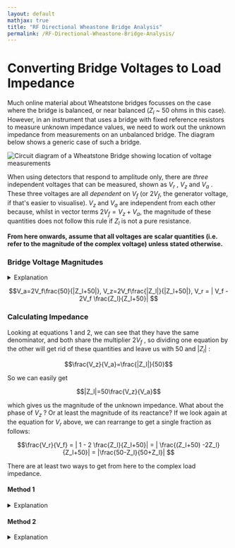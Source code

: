 ```yaml
---
layout: default
mathjax: true
title: "RF Directional Wheastone Bridge Analysis"
permalink: /RF-Directional-Wheastone-Bridge-Analysis/
---
```


# Converting Bridge Voltages to Load Impedance
Much online material about Wheatstone bridges focusses on the case where the bridge is balanced, or near balanced ($Z_l$ ~ 50 ohms in this case). However, in an instrument that uses a bridge with fixed reference resistors to measure unknown impedance values, we need to work out the unknown impedance from measurements on an unbalanced bridge. The diagram below shows a generic case of such a bridge. 

![Circuit diagram of a Wheatstone Bridge showing location of voltage measurements](https://g1ojs.github.io/G1OJS-MR300-SARK100-Firmware/assets/img/Generic%20Wheatstone%20Bridge.png)

When using detectors that respond to amplitude only, there are *three* independent voltages that can be measured, shown as $V_r$ , $V_z$  and $V_a$ . These three voltages are all *dependent* on $V_f$ (or $2V_f$, the generator voltage, if that's easier to visualise). $V_z$ and $V_a$ are independent from each other because, whilst in vector terms $2V_f = V_z + V_a$, the magnitude of these quantities does not follow this rule if $Z_l$ is not a pure resistance. 

**From here onwards, assume that all voltages are scalar quantities (i.e. refer to the magnitude of the complex voltage) unless stated otherwise.**

### Bridge Voltage Magnitudes
<details>
<summary>Explanation</summary>
   
We can calculate the expected magnitude of these voltages as follows.

$V_a$ and $V_z$ are voltages across the two impedances of a simple potential divider, albeit with one of the impedances potentially complex. 
If, for example, $2V_f$ is 1.0, the magnitude of the current flowing through the load and upper resistor 
will be $\frac{1}{|Z_l+50|}$ 

Multiplying this by 50 for the upper resistor and 
and $|Z_L|$ for the unknown load gives the magnitude of the voltages 
relative to $2V_f$ . Hence,
   
$$V_a=2V_f\frac{50}{|Z_l+50|}$$

and 

$$V_z=2V_f\frac{|Z_l|}{|Z_l+50|}$$

To get at $V_r$ we simply note that in *vector* terms, $V_r = V_f - V_z$ , and the magnitude $V_r$ is then $|V_f - V_z|$ .

On the left of the bridge we have $V_f$ which is simply half of the generator voltage, and on the right we use
potential divider maths again to get the midpoint voltage. Then, with complex-valued calculations inside the |mod| bars, we have

$$V_r = | V_f - 2V_f \frac{Z_l}{Z_l+50}|$$

so our three equations are:
</details>

$$V_a=2V_f\frac{50}{|Z_l+50|}, V_z=2V_f\frac{|Z_l|}{|Z_l+50|}, V_r = | V_f - 2V_f \frac{Z_l}{Z_l+50}| $$

### Calculating Impedance
Looking at equations 1 and 2, we can see that they have the same denominator, and both share the multiplier $2V_f$ , so dividing one equation by the other will get rid of these quantities and leave us with 50 and $|Z_l|$ :

$$\frac{V_z}{V_a}=\frac{|Z_l|}{50}$$

So we can easily get 

$$|Z_l|=50\frac{V_z}{V_a}$$ 

which gives us the magnitude of the unknown impedance. What about the phase of $V_z$ ? Or at least the magnitude of its reactance?
If we look again at the equation for $V_r$ above, we can rearrange to get a single fraction as follows:

$$\frac{V_r}{V_f} = | 1 - 2 \frac{Z_l}{Z_l+50}| = | \frac{(Z_l+50) -2Z_l}{Z_l+50}| = |\frac{50-Z_l}{50+Z_l}| $$

There are at least two ways to get from here to the complex load impedance.

#### Method 1
<details>
<summary>Explanation</summary>

The final right hand side of the equation for $\frac{V_r}{V_f}$ is recognizable as the magnitude of the complex reflection coefficient:

$$|\frac{50-Z_l}{50+Z_l}|=|\Gamma|=\rho$$

And VSWR can be calculated as

$$VSWR=\frac{1+\rho}{1-\rho}$$

Once we know VSWR as well as |Z|, we can calculate Re(Z) and Im(Z).

~ Work in progress ~

</details>

#### Method 2
<details>
<summary>Explanation</summary>
   
As we know $|Z_l|$, we can substitute $Z_l$ in the equation for $\frac{V_r}{V_f}$ with $|Z_l|{e}^{j\theta}$

$$\frac{V_r}{V_f}=|\frac{50-|Z_l|{e}^{j\theta}}{50+|Z_l|{e}^{j\theta}}| $$

And we can write this even more directly related to the voltage magnitudes, because $\frac{50}{|Z_L|}$ is $\frac{V_a}{V_z}$

$$\frac{V_r}{V_f}=|\frac{\frac{V_a}{V_z}-{e}^{j\theta}}{\frac{V_a}{V_z}+{e}^{j\theta}}| $$

It can be shown that if

$$A=\frac{B-{e}^{j\theta}}{B+{e}^{j\theta}}$$ 

Then 

$$\theta=-j\log{\frac{B-AB}{1+A}}$$ 

So we can write 

$$\theta=-j\log{\frac{\frac{V_a}{V_z}-\frac{V_a}{V_z}\frac{V_r}{V_f}}{1+\frac{V_r}{V_f}}}$$ 



